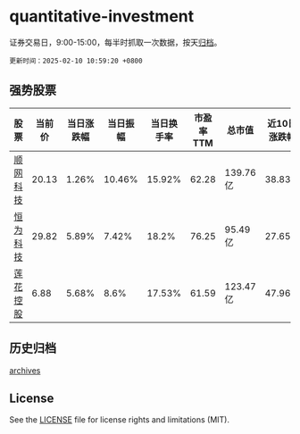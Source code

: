 # quantitative-investment

证券交易日，9:00-15:00，每半时抓取一次数据，按天[归档](archives)。

`更新时间：2025-02-10 10:59:20 +0800`

## 强势股票

|股票|当前价|当日涨跌幅|当日振幅|当日换手率|市盈率TTM|总市值|近10日涨跌幅|
|----|----|----|----|----|----|----|----|
|[顺网科技](https://xueqiu.com/S/SZ300113)|20.13|1.26%|10.46%|15.92%|62.28|139.76亿|38.83%|
|[恒为科技](https://xueqiu.com/S/SH603496)|29.82|5.89%|7.42%|18.2%|76.25|95.49亿|27.65%|
|[莲花控股](https://xueqiu.com/S/SH600186)|6.88|5.68%|8.6%|17.53%|61.59|123.47亿|47.96%|

## 历史归档

[archives](archives)

## License

See the [LICENSE](LICENSE) file for license rights and limitations (MIT).